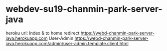 # webdev-su19-chanmin-park-server-java
heroku url:
Index & to home redirect
https://webd-chanmin-park-server-java.herokuapp.com
User-Admin
https://webd-chanmin-park-server-java.herokuapp.com/admin/user-admin.template.client.html
